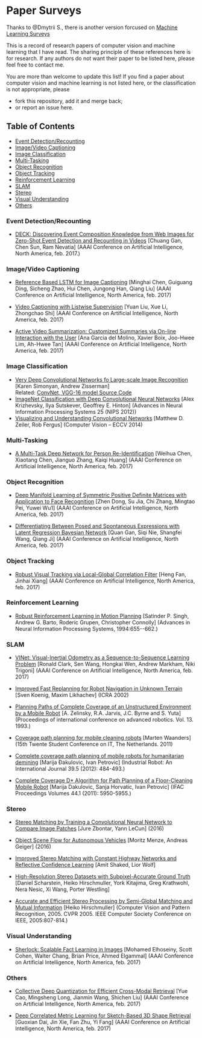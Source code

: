 # Paper Surveys
Thanks to @Dmytrii S., there is another version forcused on  [Machine Learning Surveys](https://github.com/metrofun/machine-learning-surveys)

This is a record of research papers of computer vision and machine learning that I have read. The sharing principle of these references here is for research. If any authors do not want their paper to be listed here, please feel free to contact me.

You are more than welcome to update this list! 
If you find a paper about computer vision and machine learning is not listed here, or the classification is not appropriate, please

- fork this repository, add it and merge back;
- or report an issue here.

## Table of Contents
- [Event Detection/Recounting](#event-detectionrecounting)
- [Image/Video Captioning](#imagevideo-captioning)
- [Image Classification](#image-classification)
- [Multi-Tasking](#multi-tasking)
- [Object Recognition](#object-recognition)
- [Object Tracking](#object-tracking)
- [Reinforcement Learning](#reinforcement-learning)
- [SLAM](#slam)
- [Stereo](#stereo)
- [Visual Understanding](#visual-understanding)
- [Others](#others)

### Event Detection/Recounting
* [DECK: Discovering Event Composition Knowledge from Web Images for Zero-Shot Event Detection and Recounting in Videos](https://aaai.org/ocs/index.php/AAAI/AAAI17/paper/view/14624/14277) [Chuang Gan, Chen Sun, Ram Nevatia] (AAAI Conference on Artificial Intelligence, North America, feb. 2017.)
### Image/Video Captioning
* [Reference Based LSTM for Image Captioning](https://aaai.org/ocs/index.php/AAAI/AAAI17/paper/view/14249/14270 "Minghai Chen, Guiguang Ding, Sicheng Zhao, Hui Chen, Jungong Han, Qiang Liu") [Minghai Chen, Guiguang Ding, Sicheng Zhao, Hui Chen, Jungong Han, Qiang Liu] (AAAI Conference on Artificial Intelligence, North America, feb. 2017)

* [Video Captioning with Listwise Supervision](https://aaai.org/ocs/index.php/AAAI/AAAI17/paper/view/14926/14300 "Yuan Liu, Xue Li, Zhongchao Shi") [Yuan Liu, Xue Li, Zhongchao Shi] (AAAI Conference on Artificial Intelligence, North America, feb. 2017)

* [Active Video Summarization: Customized Summaries via On-line Interaction with the User](https://aaai.org/ocs/index.php/AAAI/AAAI17/paper/view/14856/14279) [Ana Garcia del Molino, Xavier Boix, Joo-Hwee Lim, Ah-Hwee Tan] (AAAI Conference on Artificial Intelligence, North America, feb. 2017)

### Image Classification 
* [Very Deep Convolutional Networks fo Large-scale Image Recognition](https://arxiv.org/pdf/1409.1556.pdf) [Karen Simonyan, Andrew Zisserman]    
Related: [ConvNet, VGG-16 model Source Code](https://gist.github.com/baraldilorenzo/07d7802847aaad0a35d3)   
* [ImageNet Classification with Deep Convolutional Neural Networks](https://papers.nips.cc/paper/4824-imagenet-classification-with-deep-convolutional-neural-networks.pdf) [Alex Krizhevsky, Ilya Sutskever, Geoffrey E. Hinton] (Advances in Neural Information Processing Systems 25 (NIPS 2012))
* [Visualizing and Understanding Convolutional Networks](https://arxiv.org/pdf/1311.2901.pdf) [Matthew D. Zeiler, Rob Fergus] (Computer Vision – ECCV 2014)

### Multi-Tasking
* [A Multi-Task Deep Network for Person Re-Identification](https://aaai.org/ocs/index.php/AAAI/AAAI17/paper/view/14313/14271 "Weihua Chen, Xiaotang Chen, Jianguo Zhang, Kaiqi Huang") [Weihua Chen, Xiaotang Chen, Jianguo Zhang, Kaiqi Huang] (AAAI Conference on Artificial Intelligence, North America, feb. 2017)

### Object Recognition
* [Deep Manifold Learning of Symmetric Positive Definite Matrices with Application to Face Recognition](https://aaai.org/ocs/index.php/AAAI/AAAI17/paper/view/14825/14321) [Zhen Dong, Su Jia, Chi Zhang, Mingtao Pei, Yuwei Wu1] (AAAI Conference on Artificial Intelligence, North America, feb. 2017)

* [Differentiating Between Posed and Spontaneous Expressions with Latent Regression Bayesian Network](https://aaai.org/ocs/index.php/AAAI/AAAI17/paper/view/14673/14278) [Quan Gan, Siqi Nie, Shangfei Wang, Qiang Ji] (AAAI Conference on Artificial Intelligence, North America, feb. 2017)

### Object Tracking
* [Robust Visual Tracking via Local-Global Correlation Filter](https://aaai.org/ocs/index.php/AAAI/AAAI17/paper/view/14351/14276 "Heng Fan, Jinhai Xiang") [Heng Fan, Jinhai Xiang] (AAAI Conference on Artificial Intelligence, North America, feb. 2017)

### Reinforcement Learning
* [Robust Reinforcement Learning in Motion Planning](http://papers.nips.cc/paper/843-robust-reinforcement-learning-in-motion-planning.pdf) [Satinder P. Singh, Andrew G. Barto, Roderic Grupen, Christopher Connolly] (Advances in Neural Information Processing Systems, 1994:655--662.)



### SLAM
* [VINet: Visual-Inertial Odometry as a Sequence-to-Sequence Learning Problem](https://aaai.org/ocs/index.php/AAAI/AAAI17/paper/view/14462/14272 "Ronald Clark, Sen Wang, Hongkai Wen, Andrew Markham, Niki Trigoni") [Ronald Clark, Sen Wang, Hongkai Wen, Andrew Markham, Niki Trigoni] (AAAI Conference on Artificial Intelligence, North America, feb. 2017)

* [Improved Fast Replanning for Robot Navigation in Unknown Terrain](http://www.cc.gatech.edu/ai/robot-lab/online-publications/icra2002-replanning.pdf) [Sven Koenig, Maxim Likhachev] (ICRA 2002)

* [Planning Paths of Complete Coverage of an Unstructured Environment by a Mobile Robot](http://citeseerx.ist.psu.edu/viewdoc/download;jsessionid=EA3362D5BBC8793D9A169314BDB70F07?doi=10.1.1.53.7617&rep=rep1&type=pdf) [A. Zelinsky, R.A. Jarvis, J.C. Byrne and S. Yuta] (Proceedings of international conference on advanced robotics. Vol. 13. 1993.)

* [Coverage path planning for mobile cleaning robots](https://pdfs.semanticscholar.org/d4de/a9fdc67aa058eec7b0994f3abe8b9b4c9e7a.pdf) [Marten Waanders] (15th Twente Student Conference on IT, The Netherlands. 2011)

* [Complete coverage path planning of mobile robots for humanitarian demining](http://www.fp7-tiramisu.eu/sites/fp7-tiramisu.eu/files/publications/Complete%20coverage%20path%20planning%20of%20mobile%20robots%20for%20humanitarian%20demining.pdf) [Marija Ðakulovic, Ivan Petrovic] (Industrial Robot: An International Journal 39.5 (2012): 484-493.)

* [Complete Coverage D\* Algorithm for Path Planning of a Floor-Cleaning Mobile Robot](https://lamor.fer.hr/images/50020777/Dakulovic2011a.pdf) [Marija Dakulovic, Sanja Horvatic, Ivan Petrovic] (IFAC Proceedings Volumes 44.1 (2011): 5950-5955.)

### Stereo 
* [Stereo Matching by Training a Convolutional Neural Network to Compare Image Patches](https://arxiv.org/pdf/1510.05970.pdf "Jure Zbontar, Yann LeCun") [Jure Zbontar, Yann LeCun] (2016)

* [Object Scene Flow for Autonomous Vehicles](http://www.cvlibs.net/publications/Menze2015CVPR.pdf "Moritz Menze, Andreas Geiger") 
[Moritz Menze, Andreas Geiger] (2016)

* [Improved Stereo Matching with Constant Highway Networks and Reflective Confidence Learning](https://arxiv.org/pdf/1701.00165.pdf) [Amit Shaked, Lior Wolf]

* [High-Resolution Stereo Datasets with Subpixel-Accurate Ground Truth](http://www.cs.middlebury.edu/~schar/papers/datasets-gcpr2014.pdf) [Daniel Scharstein, Heiko Hirschmuller, York Kitajima, Greg Krathwohl, Nera Nesic, Xi Wang, Porter Westling]

* [Accurate and Efficient Stereo Processing by Semi-Global Matching and Mutual Information](http://www.robotic.dlr.de/fileadmin/robotic/hirschmu/cvpr05hh.pdf) [Heiko Hirschmuller] (Computer Vision and Pattern Recognition, 2005. CVPR 2005. IEEE Computer Society Conference on IEEE, 2005:807-814.)

### Visual Understanding
* [Sherlock: Scalable Fact Learning in Images](https://aaai.org/ocs/index.php/AAAI/AAAI17/paper/view/14457/14275 "Mohamed Elhoseiny, Scott Cohen, Walter Chang, Brian Price, Ahmed Elgammal") [Mohamed Elhoseiny, Scott Cohen, Walter Chang, Brian Price, Ahmed Elgammal] (AAAI Conference on Artificial Intelligence, North America, feb. 2017)

### Others
* [Collective Deep Quantization for Efficient Cross-Modal Retrieval](https://aaai.org/ocs/index.php/AAAI/AAAI17/paper/viewFile/14499/14269 "Yue Cao, Mingsheng Long, Jianmin Wang, Shichen Liu") [Yue Cao, Mingsheng Long, Jianmin Wang, Shichen Liu] (AAAI Conference on Artificial Intelligence, North America, feb. 2017)

* [Deep Correlated Metric Learning for Sketch-Based 3D Shape Retrieval](https://aaai.org/ocs/index.php/AAAI/AAAI17/paper/view/14431/14273) [Guoxian Dai, Jin Xie, Fan Zhu, Yi Fang] (AAAI Conference on Artificial Intelligence, North America, feb. 2017)
